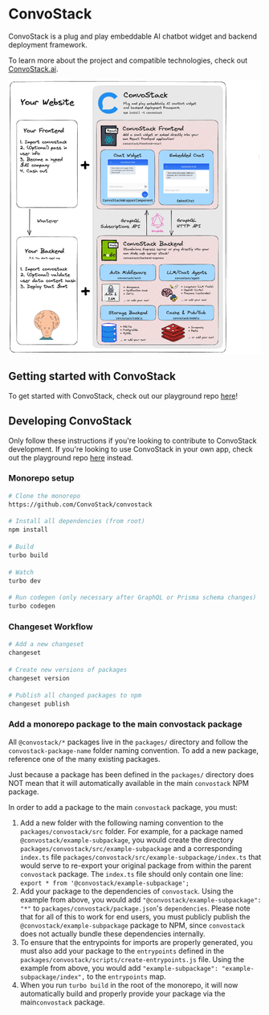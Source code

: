 # ConvoStack

ConvoStack is a plug and play embeddable AI chatbot widget and backend deployment framework.

To learn more about the project and compatible technologies, check out [ConvoStack.ai](https://convostack.ai/).

![](docs/static/img/convostack-explainer-v1.png)

## Getting started with ConvoStack

To get started with ConvoStack, check out our playground
repo [here](https://github.com/ConvoStack/playground)!

## Developing ConvoStack

Only follow these instructions if you're looking to contribute to ConvoStack development. If you're looking to use
ConvoStack in your own app, check out the playground repo [here](https://github.com/ConvoStack/playground)
instead.

### Monorepo setup

```bash
# Clone the monorepo
https://github.com/ConvoStack/convostack

# Install all dependencies (from root)
npm install

# Build
turbo build

# Watch
turbo dev

# Run codegen (only necessary after GraphQL or Prisma schema changes)
turbo codegen
```

### Changeset Workflow

```bash
# Add a new changeset
changeset

# Create new versions of packages
changeset version

# Publish all changed packages to npm
changeset publish
```

### Add a monorepo package to the main convostack package

All `@convostack/*` packages live in the `packages/` directory and follow the `convostack-package-name` folder naming
convention. To add a new package, reference one of the many existing packages.

Just because a package has been defined in the `packages/` directory does NOT mean that it will automatically available
in the main `convostack` NPM package.

In order to add a package to the main `convostack` package, you must:

1. Add a new folder with the following naming convention to the `packages/convostack/src` folder. For example, for a
   package named `@convostack/example-subpackage`, you would create the
   directory `packages/convostack/src/example-subpackage` and a corresponding `index.ts`
   file `packages/convostack/src/example-subpackage/index.ts` that would serve to re-export your original package from
   within the parent `convostack` package. The `index.ts` file should only contain one
   line: `export * from '@convostack/example-subpackage';`
2. Add your package to the dependencies of `convostack`. Using the example from above, you would
   add `"@convostack/example-subpackage": "*"` to `packages/convostack/package.json`'s `dependencies`. Please note that
   for all of this to work for end users, you must publicly publish the `@convostack/example-subpackage` package to NPM,
   since `convostack` does not actually bundle these dependencies internally.
3. To ensure that the entrypoints for imports are properly generated, you must also add your package to
   the `entrypoints` defined in the `packages/convostack/scripts/create-entrypoints.js` file. Using the example from
   above,
   you would add `"example-subpackage": "example-subpackage/index",` to the `entrypoints` map.
4. When you run `turbo build` in the root of the monorepo, it will now automatically build and properly provide your
   package via the main`convostack` package.
